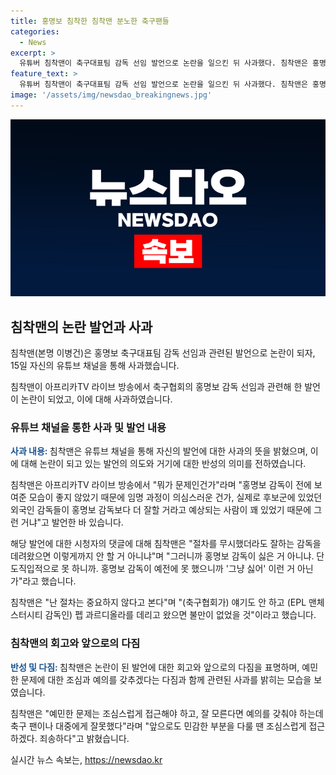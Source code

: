 ```yaml
---
title: 홍명보 침착한 침착맨 분노한 축구팬들
categories:
  - News
excerpt: >
  유튜버 침착맨이 축구대표팀 감독 선임 발언으로 논란을 일으킨 뒤 사과했다. 침착맨은 홍명보 감독에 대한 발언과 관련해 불편을 끼쳐 죄송하다며 예민한 문제는 조심스럽게 다뤄야 한다고 전했다. 해당 발언은 온라인에서 확산되며 비판을 받았고, 침착맨은 앞으로 민감한 부분을 다룰 때 조심스럽게 다뤄나갈 것이라고 덧붙였다.
feature_text: >
  유튜버 침착맨이 축구대표팀 감독 선임 발언으로 논란을 일으킨 뒤 사과했다. 침착맨은 홍명보 감독에 대한 발언과 관련해 불편을 끼쳐 죄송하다며 예민한 문제는 조심스럽게 다뤄야 한다고 전했다. 해당 발언은 온라인에서 확산되며 비판을 받았고, 침착맨은 앞으로 민감한 부분을 다룰 때 조심스럽게 다뤄나갈 것이라고 덧붙였다.
image: '/assets/img/newsdao_breakingnews.jpg'
---
```


<p><img src="/assets/img/newsdao_breakingnews.jpg" alt="cryptoinkorea 속보" /></p>

<h2 data-ke-size="size26">침착맨의 논란 발언과 사과</h2>

<p>침착맨(본명 이병건)은 홍명보 축구대표팀 감독 선임과 관련된 발언으로 논란이 되자, 15일 자신의 유튜브 채널을 통해 사과했습니다.</p>

<p data-ke-size="size16">침착맨이 아프리카TV 라이브 방송에서 축구협회의 홍명보 감독 선임과 관련해 한 발언이 논란이 되었고, 이에 대해 사과하였습니다. </p>

<h3>유튜브 채널을 통한 사과 및 발언 내용</h3>

<p><b><span style="color: #1a5490;">사과 내용: </span></b>침착맨은 유튜브 채널을 통해 자신의 발언에 대한 사과의 뜻을 밝혔으며, 이에 대해 논란이 되고 있는 발언의 의도와 거기에 대한 반성의 의미를 전하였습니다.</p>

<p>침착맨은 아프리카TV 라이브 방송에서 "뭐가 문제인건가"라며 "홍명보 감독이 전에 보여준 모습이 좋지 않았기 때문에 임명 과정이 의심스러운 건가, 실제로 후보군에 있었던 외국인 감독들이 홍명보 감독보다 더 잘할 거라고 예상되는 사람이 꽤 있었기 때문에 그런 거냐"고 발언한 바 있습니다.</p>

<p>해당 발언에 대한 시청자의 댓글에 대해 침착맨은 "절차를 무시했더라도 잘하는 감독을 데려왔으면 이렇게까지 안 할 거 아니냐"며 "그러니까 홍명보 감독이 싫은 거 아니냐. 단도직입적으로 못 하니까. 홍명보 감독이 예전에 못 했으니까 '그냥 싫어' 이런 거 아닌가"라고 했습니다.</p>

<p>침착맨은 "난 절차는 중요하지 않다고 본다"며 "(축구협회가) 얘기도 안 하고 (EPL 맨체스터시티 감독인) 펩 과르디올라를 데리고 왔으면 불만이 없었을 것"이라고 했습니다.</p>

<h3>침착맨의 회고와 앞으로의 다짐</h3>

<p><b><span style="color: #1a5490;">반성 및 다짐: </span></b>침착맨은 논란이 된 발언에 대한 회고와 앞으로의 다짐을 표명하며, 예민한 문제에 대한 조심과 예의를 갖추겠다는 다짐과 함께 관련된 사과를 밝히는 모습을 보였습니다. </p>

<p>침착맨은 "예민한 문제는 조심스럽게 접근해야 하고, 잘 모른다면 예의를 갖춰야 하는데 축구 팬이나 대중에게 잘못했다"라며 "앞으로도 민감한 부분을 다룰 땐 조심스럽게 접근하겠다. 죄송하다"고 밝혔습니다.</p>
실시간 뉴스 속보는, <a href="https://newsdao.kr" rel="dofollow">https://newsdao.kr</a>


